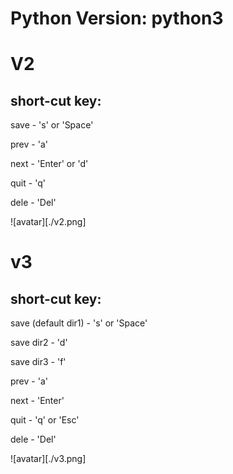 # Python Version: python3

# V2
## short-cut key:

save - 's' or 'Space'

prev - 'a'

next - 'Enter' or 'd' 

quit - 'q'

dele - 'Del'

![avatar][./v2.png]

# v3
## short-cut key:

save (default dir1) - 's' or 'Space'

save dir2 - 'd' 

save dir3 - 'f'

prev - 'a'

next - 'Enter' 

quit - 'q' or 'Esc'

dele - 'Del'

![avatar][./v3.png]
